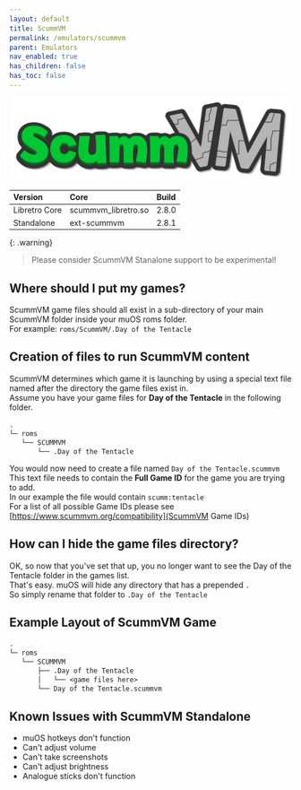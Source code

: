 ```yaml
---
layout: default
title: ScummVM
permalink: /emulators/scummvm
parent: Emulators
nav_enabled: true
has_children: false
has_toc: false
---
```


![](assets/images/scummvm__modern_remastered__logo.png)

| Version       | Core               | Build           |
|:--------------|:-------------------|:----------------|
| Libretro Core | scummvm_libretro.so | 2.8.0 |
| Standalone    | ext-scummvm         | 2.8.1 |

{: .warning}
> Please consider ScummVM Stanalone support to be experimental!

## Where should I put my games?
ScummVM game files should all exist in a sub-directory of your main ScummVM folder inside your muOS roms folder.  
For example:
```roms/ScummVM/.Day of the Tentacle```

## Creation of files to run ScummVM content
ScummVM determines which game it is launching by using a special text file named after the directory the game files exist in.  
Assume you have your game files for **Day of the Tentacle** in the following folder.
```
.
└─ roms
   └── SCUMMVM
       └── .Day of the Tentacle
```
You would now need to create a file named `Day of the Tentacle.scummvm`  
This text file needs to contain the **Full Game ID** for the game you are trying to add.  
In our example the file would contain `scumm:tentacle`  
For a list of all possible Game IDs please see [https://www.scummvm.org/compatibility](ScummVM Game IDs)

## How can I hide the game files directory?
OK, so now that you've set that up, you no longer want to see the Day of the Tentacle folder in the games list.  
That's easy. muOS will hide any directory that has a prepended `.`  
So simply rename that folder to `.Day of the Tentacle`

## Example Layout of ScummVM Game
```
.
└─ roms
   └── SCUMMVM
       ├── .Day of the Tentacle
       │   └── <game files here>
       └── Day of the Tentacle.scummvm
```

## Known Issues with ScummVM Standalone
- muOS hotkeys don't function
- Can't adjust volume
- Can't take screenshots
- Can't adjust brightness
- Analogue sticks don't function
